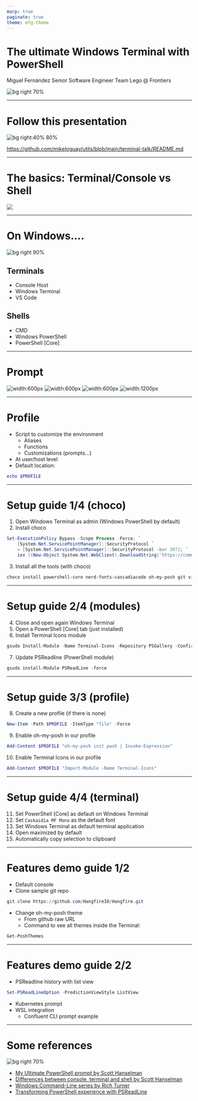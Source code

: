```yaml
---
marp: true
paginate: true
theme: mfg-theme
---
```


# The ultimate Windows Terminal with PowerShell

Miguel Fernández
Senior Software Engineer
Team Lego @ Frontiers

![bg right 70%](windows-terminal-logo.svg)

---

# Follow this presentation

![bg right:40% 80%](https://marp.app/assets/marp.svg)

https://github.com/mikeloguay/utils/blob/main/terminal-talk/README.md

---

# The basics: Terminal/Console vs Shell

![](terminal-and-shell.png)

---

# On Windows....

![bg right 90%](windows-terminal.png)

## Terminals
* Console Host
* Windows Terminal
* VS Code

## Shells
* CMD
* Windows PowerShell
* PowerShell [Core]

---

# Prompt

![width:600px](prompt-cmd.png)
![width:600px](prompt-powershell.png)
![width:600px](prompt-wsl.png)
![width:1200px](prompt-posh.png)

---

# Profile

* Script to customize the environment
  * Aliases
  * Functions
  * Customizations (prompts...)
* At user/host level
* Default location:
```powershell
echo $PROFILE
```

---

# Setup guide 1/4 (choco)

1. Open Windows Terminal as admin (Windows PowerShell by default)
2. Install choco
```powershell
Set-ExecutionPolicy Bypass -Scope Process -Force; `
    [System.Net.ServicePointManager]::SecurityProtocol `
    = [System.Net.ServicePointManager]::SecurityProtocol -bor 3072; `
    iex ((New-Object System.Net.WebClient).DownloadString('https://community.chocolatey.org/install.ps1'))
```
3. Install all the tools (with choco)
```powershell
choco install powershell-core nerd-fonts-cascadiacode oh-my-posh git vim gsudo -y
```

---

# Setup guide 2/4 (modules)

4. Close and open again Windows Terminal
5. Open a PowerShell [Core] tab (just installed)
6. Install Terminal Icons module
```powershell
gsudo Install-Module -Name Terminal-Icons -Repository PSGallery -Confirm
```
7. Update PSReadline (PowerShell module)
```powershell
gsudo install-Module PSReadLine -force
```

---

# Setup guide 3/3 (profile)

8. Create a new profile (if there is none)
```powershell
New-Item -Path $PROFILE -ItemType "file" -Force
```
9.  Enable oh-my-posh in our profile
```powershell
Add-Content $PROFILE "oh-my-posh init pwsh | Invoke-Expression"
```
10. Enable Terminal Icons in our profile
```powershell
Add-Content $PROFILE "Import-Module -Name Terminal-Icons"
```

---

# Setup guide 4/4 (terminal)

11. Set PowerShell [Core] as default on Windows Terminal
12. Set `Caskaidia MF Mono` as the default font
13. Set Windows Terminal as default terminal application
14. Open maximized by default
15. Automatically copy selection to clipboard

---

# Features demo guide 1/2

- Default console
- Clone sample git repo
```powershell
git clone https://github.com/HangfireIO/Hangfire.git
```
- Change oh-my-posh theme
  - From github raw URL
  - Command to see all themes inside the Terminal:
```powershell
Get-PoshThemes
```

---

# Features demo guide 2/2

- PSReadline history with list view
```powershell
Set-PSReadLineOption -PredictionViewStyle ListView
```
- Kubernetes prompt
- WSL integration
  - Confluent CLI prompt example
---

# Some references

![bg right 70%](hanselman.jpeg)

* [My Ultimate PowerShell prompt by Scott Hanselman](https://www.hanselman.com/blog/my-ultimate-powershell-prompt-with-oh-my-posh-and-the-windows-terminal)
* [Differences between console, terminal and shell by Scott Hanselman](https://www.hanselman.com/blog/whats-the-difference-between-a-console-a-terminal-and-a-shell)
* [Windows Command-Line series by Rich Turner](https://devblogs.microsoft.com/commandline/windows-command-line-backgrounder/)
* [Transforming PowerShell experience with PSReadLine](https://youtu.be/Q11sSltuTE0)